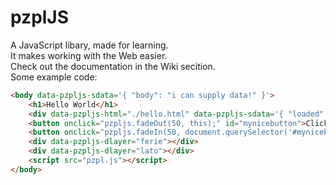 # pzplJS
A JavaScript libary, made for learning.<br>
It makes working with the Web easier.<br>
Check out the documentation in the Wiki secition.<br>
Some example code:
```html
<body data-pzpljs-sdata='{ "body": "i can supply data!" }'>
    <h1>Hello World</h1>
    <div data-pzpljs-html="./hello.html" data-pzpljs-sdata='{ "loaded": "this data has been supplied from the div with the data-pzpljs-html function" }'></div>
    <button onclick="pzpljs.fadeOut(50, this);" id="mynicebutton">Click to fade out</button>
    <button onclick="pzpljs.fadeIn(50, document.querySelector('#mynicebutton'));">Click to fade in</button>
    <div data-pzpljs-dlayer="ferie"></div>
    <div data-pzpljs-dlayer="lato"></div>
    <script src="pzpl.js"></script>
</body>
```
